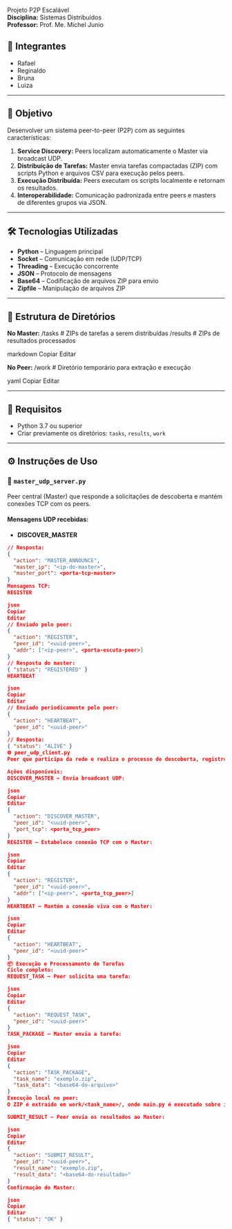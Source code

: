 Projeto P2P Escalável  
**Disciplina:** Sistemas Distribuídos  
**Professor:** Prof. Me. Michel Junio  

## 👥 Integrantes
- Rafael  
- Reginaldo  
- Bruna  
- Luiza  

---

## 🎯 Objetivo

Desenvolver um sistema peer-to-peer (P2P) com as seguintes características:

1. **Service Discovery:** Peers localizam automaticamente o Master via broadcast UDP.  
2. **Distribuição de Tarefas:** Master envia tarefas compactadas (ZIP) com scripts Python e arquivos CSV para execução pelos peers.  
3. **Execução Distribuída:** Peers executam os scripts localmente e retornam os resultados.  
4. **Interoperabilidade:** Comunicação padronizada entre peers e masters de diferentes grupos via JSON.

---

## 🛠️ Tecnologias Utilizadas

- **Python** – Linguagem principal  
- **Socket** – Comunicação em rede (UDP/TCP)  
- **Threading** – Execução concorrente  
- **JSON** – Protocolo de mensagens  
- **Base64** – Codificação de arquivos ZIP para envio  
- **Zipfile** – Manipulação de arquivos ZIP  

---

## 📁 Estrutura de Diretórios

**No Master:**
/tasks # ZIPs de tarefas a serem distribuídas
/results # ZIPs de resultados processados

markdown
Copiar
Editar

**No Peer:**
/work # Diretório temporário para extração e execução

yaml
Copiar
Editar

---

## 🧪 Requisitos

- Python 3.7 ou superior  
- Criar previamente os diretórios: `tasks`, `results`, `work`  

---

## ⚙️ Instruções de Uso

### 🧭 `master_udp_server.py`

Peer central (Master) que responde a solicitações de descoberta e mantém conexões TCP com os peers.

#### Mensagens UDP recebidas:
- **DISCOVER_MASTER**
```json
// Resposta:
{
  "action": "MASTER_ANNOUNCE",
  "master_ip": "<ip-do-master>",
  "master_port": <porta-tcp-master>
}
Mensagens TCP:
REGISTER

json
Copiar
Editar
// Enviado pelo peer:
{
  "action": "REGISTER",
  "peer_id": "<uuid-peer>",
  "addr": ["<ip-peer>", <porta-escuta-peer>]
}
// Resposta do master:
{ "status": "REGISTERED" }
HEARTBEAT

json
Copiar
Editar
// Enviado periodicamente pelo peer:
{
  "action": "HEARTBEAT",
  "peer_id": "<uuid-peer>"
}
// Resposta:
{ "status": "ALIVE" }
🌐 peer_udp_client.py
Peer que participa da rede e realiza o processo de descoberta, registro e execução de tarefas.

Ações disponíveis:
DISCOVER_MASTER – Envia broadcast UDP:

json
Copiar
Editar
{
  "action": "DISCOVER_MASTER",
  "peer_id": "<uuid-peer>",
  "port_tcp": <porta_tcp_peer>
}
REGISTER – Estabelece conexão TCP com o Master:

json
Copiar
Editar
{
  "action": "REGISTER",
  "peer_id": "<uuid-peer>",
  "addr": ["<ip-peer>", <porta_tcp_peer>]
}
HEARTBEAT – Mantém a conexão viva com o Master:

json
Copiar
Editar
{
  "action": "HEARTBEAT",
  "peer_id": "<uuid-peer>"
}
📦 Execução e Processamento de Tarefas
Ciclo completo:
REQUEST_TASK – Peer solicita uma tarefa:

json
Copiar
Editar
{
  "action": "REQUEST_TASK",
  "peer_id": "<uuid-peer>"
}
TASK_PACKAGE – Master envia a tarefa:

json
Copiar
Editar
{
  "action": "TASK_PACKAGE",
  "task_name": "exemplo.zip",
  "task_data": "<base64-do-arquivo>"
}
Execução local no peer:
O ZIP é extraído em work/<task_name>/, onde main.py é executado sobre input.csv. Os arquivos stdout.txt e stderr.txt são gerados.

SUBMIT_RESULT – Peer envia os resultados ao Master:

json
Copiar
Editar
{
  "action": "SUBMIT_RESULT",
  "peer_id": "<uuid-peer>",
  "result_name": "exemplo.zip",
  "result_data": "<base64-do-resultado>"
}
Confirmação do Master:

json
Copiar
Editar
{ "status": "OK" }
